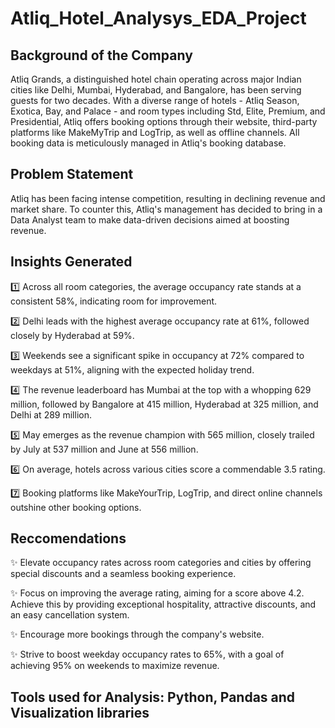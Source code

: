 # Atliq_Hotel_Analysys_EDA_Project


## Background of the Company
Atliq Grands, a distinguished hotel chain operating across major Indian cities like Delhi, Mumbai, Hyderabad, and Bangalore, has been serving guests for two decades. With a diverse range of hotels - Atliq Season, Exotica, Bay, and Palace - and room types including Std, Elite, Premium, and Presidential, Atliq offers booking options through their website, third-party platforms like MakeMyTrip and LogTrip, as well as offline channels. All booking data is meticulously managed in Atliq's booking database.

## Problem Statement
Atliq has been facing intense competition, resulting in declining revenue and market share. To counter this, Atliq's management has decided to bring in a Data Analyst team to make data-driven decisions aimed at boosting revenue.

## Insights Generated

1️⃣ Across all room categories, the average occupancy rate stands at a consistent 58%, indicating room for improvement.

2️⃣ Delhi leads with the highest average occupancy rate at 61%, followed closely by Hyderabad at 59%.

3️⃣ Weekends see a significant spike in occupancy at 72% compared to weekdays at 51%, aligning with the expected holiday trend.

4️⃣ The revenue leaderboard has Mumbai at the top with a whopping 629 million, followed by Bangalore at 415 million, Hyderabad at 325 million, and Delhi at 289 million.

5️⃣ May emerges as the revenue champion with 565 million, closely trailed by July at 537 million and June at 556 million.

6️⃣ On average, hotels across various cities score a commendable 3.5 rating.

7️⃣ Booking platforms like MakeYourTrip, LogTrip, and direct online channels outshine other booking options.

## Reccomendations

✨ Elevate occupancy rates across room categories and cities by offering special discounts and a seamless booking experience.

✨ Focus on improving the average rating, aiming for a score above 4.2. Achieve this by providing exceptional hospitality, attractive discounts, and an easy cancellation system.

✨ Encourage more bookings through the company's website.

✨ Strive to boost weekday occupancy rates to 65%, with a goal of achieving 95% on weekends to maximize revenue.

## Tools used for Analysis: Python, Pandas and Visualization libraries
